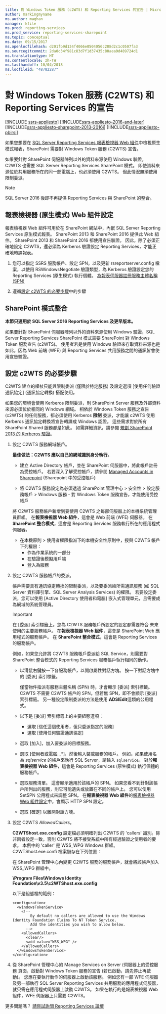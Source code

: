 ```yaml
---
title: 對 Windows Token 服務 (c2WTS) 和 Reporting Services 的宣告 | Microsoft Docs
author: markingmyname
ms.author: maghan
manager: kfile
ms.prod: reporting-services
ms.prod_service: reporting-services-sharepoint
ms.topic: conceptual
ms.date: 09/15/2017
ms.openlocfilehash: d201fb9d134f4066e0504056c208d2c1c0507fa3
ms.sourcegitcommit: 2da0c34f981c83d7f1d37435c80aea9d489724d1
ms.translationtype: HT
ms.contentlocale: zh-TW
ms.lasthandoff: 10/04/2018
ms.locfileid: "48782287"
---
```

# <a name="claims-to-windows-token-service-c2wts-and-reporting-services"></a>對 Windows Token 服務 (C2WTS) 和 Reporting Services 的宣告

[!INCLUDE [ssrs-appliesto](../../includes/ssrs-appliesto.md)] [!INCLUDE[ssrs-appliesto-2016-and-later](../../includes/ssrs-appliesto-2016-and-later.md)] [!INCLUDE[ssrs-appliesto-sharepoint-2013-2016i](../../includes/ssrs-appliesto-sharepoint-2013-2016.md)] [!INCLUDE[ssrs-appliesto-pbirsi](../../includes/ssrs-appliesto-pbirs.md)]

如果您想要在 [SQL Server Reporting Services 報表檢視器 Web 組件](../report-server-sharepoint/deploy-report-viewer-web-part.md)中檢視原生模式報表，SharePoint 需要對 Windows Token 服務 (C2WTS) 宣告。

如果要針對 SharePoint 伺服器陣列以外的資料來源使用 Windows 驗證，C2WTS 也需要 SQL Server Reporting Services SharePoint 模式。 即使資料來源位於共用服務所在的同一部電腦上，也必須使用 C2WTS。 但此情況無須使用限制委派。

> [!NOTE]
> SQL Server 2016 後即不再提供 Reporting Services 與 SharePoint 的整合。

## <a name="report-viewer-native-mode-web-part-configuration"></a>報表檢視器 (原生模式) Web 組件設定

報表檢視器 Web 組件可用於在 SharePoint 網站中，內嵌 SQL Server Reporting Services 原生模式報表。 SharePoint 2013 和 SharePoint 2016 提供此 Web 組件。 SharePoint 2013 和 SharePoint 2016 都使用宣告驗證。 因此，除了必須正確地設定 C2WTS，還必須為 Kerberos 驗證設定 Reporting Services，才能正確地轉譯報表。

1. 您可以指定 SSRS 服務帳戶、設定 SPN，以及更新 rsreportserver.config 檔案，以使用 RSWindowsNegotiate 驗證類型，為 Kerberos 驗證設定您的 Reporting Services (原生模式) 執行個體。 [為報表伺服器註冊服務主體名稱 (SPN)](https://docs.microsoft.com/en-us/sql/reporting-services/report-server/register-a-service-principal-name-spn-for-a-report-server)

2. 遵循[設定 c2WTS 的必要步驟](https://docs.microsoft.com/en-us/sql/reporting-services/install-windows/claims-to-windows-token-service-c2wts-and-reporting-services?view=sql-server-2017#steps-needed-to-configure-c2wts)中的步驟
 

## <a name="sharepoint-mode-integration"></a>SharePoint 模式整合

**本節只適用於 SQL Server 2016 Reporting Services 及更早版本。**

如果要針對 SharePoint 伺服器陣列以外的資料來源使用 Windows 驗證，SQL Server Reporting Services SharePoint 模式需要 SharePoint 對 Windows Token 服務宣告 (c2WTS)。 使用者若是使用 Windows 驗證來存取資料來源也是如此，因為 Web 前端 (WFE) 與 Reporting Services 共用服務之間的通訊皆會使用宣告驗證。

## <a name="steps-needed-to-configure-c2wts"></a>設定 c2WTS 的必要步驟

C2WTS 建立的權杖只能與限制委派 (僅限於特定服務) 及設定選項 [使用任何驗證通訊協定] (通訊協定轉換) 搭配使用。

如果您的環境會使用 Kerberos 限制委派，則 SharePoint Server 服務及外部資料來源必須位於相同的 Windows 網域。 相依於 Windows Token 服務之宣告 (c2WTS) 的任何服務，都必須使用 Kerberos **限制** 委派，才能讓 c2WTS 使用 Kerberos 通訊協定轉換將宣告轉譯成 Windows 認證。 這些需求對於所有 SharePoint Shared 服務都是如此。 如需詳細資訊，請參閱 [規劃 SharePoint 2013 的 Kerberos 驗證](http://technet.microsoft.com/library/ee806870.aspx)。  

1. 設定 C2WTS 服務網域帳戶。 

    **最佳做法：C2WTS 應以自己的網域識別身分執行。**

    * 建立 Active Directory 帳戶，並在 SharePoint 伺服器中，將此帳戶註冊為受控帳戶。 若要深入了解受控帳戶，請參閱 [Managed Accounts in Sharepoint](https://blogs.technet.microsoft.com/wbaer/2010/04/11/managed-accounts-in-sharepoint-2010/) (Sharepoint 中的受控帳戶)
   
    * 將 C2WTS 服務設定為必須透過 SharePoint 管理中心 > 安全性 > 設定服務帳戶 > Windows 服務 - 對 Windows Token 服務宣告，才能使用受控帳戶

    將 C2WTS 服務帳戶新增到要使用 C2WTS 之每部伺服器上的本機系統管理員群組。 在**報表檢視器 Web 組件**，這會是 Web 前端 (WFE) 伺服器。 在 **SharePoint 整合模式**，這會是 Reporting Services 服務執行所在的應用程式伺服器。
    * 在本機原則 > 使用者權限指派下的本機安全性原則中，授與 C2WTS 帳戶下列權限：
        * 作為作業系統的一部分
        * 在驗證後模擬用戶端
        * 登入為服務

    
2. 設定 C2WTS 服務帳戶的委派。

    帳戶需要具有通訊協定轉換的限制委派，以及要委派給所需通訊服務 (如 SQL Server 資料庫引擎、SQL Server Analysis Services) 的權限。 若要設定委派，您可以使用 [Active Directory 使用者和電腦] 嵌入式管理單元，且需要成為網域的系統管理員。

    > [!IMPORTANT]
    > 在 [委派] 索引標籤上，您為 C2WTS 服務帳戶所設定的設定都需要符合 未來使用的主要服務帳戶。 在**報表檢視器 Web 組件**，這會是 SharePoint Web 應用程式的服務帳戶。 在 **SharePoint 整合模式**，這會是 Reporting Services 的服務帳戶。
    >
    > 例如，如果您允許將 C2WTS 服務帳戶委派給 SQL Service，則需要對 SharePoint 整合模式的 Reporting Services 服務帳戶執行相同的動作。

    * 以滑鼠右鍵按一下各服務帳戶，以開啟屬性對話方塊。 按一下對話方塊中的 [委派] 索引標籤。

        僅當物件指派有服務主體名稱 (SPN) 時，才會顯示 [委派] 索引標籤。 C2WTS 不需要 C2WTS 帳戶的 SPN，但若無 SPN，即不會顯示 [委派] 索引標籤。 另一種設定限制委派的方法是使用 **ADSIEdit**這類的公用程式。

    * 以下是 [委派] 索引標籤上的主要組態選項：

        * 選取 [信任這個使用者，但只委派指定的服務]
        * 選取 [使用任何驗證通訊協定]

    * 選取 [加入]，加入要委派的目標服務。

    * 選取 [使用者或電腦...&#42;]，然後輸入裝載服務的帳戶。 例如，如果使用名為 *sqlservice* 的帳戶來執行 SQL Server，請輸入 `sqlservice`。 
      對於**報表檢視器 Web 組件**，這會是 Reporting Services (原生模式) 執行個體的服務帳戶。

    * 選取服務清單。 這會顯示適用於該帳戶的 SPN。 如果您看不到針對該帳戶所列出的服務，則它可能遺失或放置在不同的帳戶上。 您可以使用 SetSPN 公用程式來調整 SPN。 在**報表檢視器 Web 組件**的[報表檢視器 Web 組件設定](https://docs.microsoft.com/en-us/sql/reporting-services/install-windows/claims-to-windows-token-service-c2wts-and-reporting-services?view=sql-server-2017#report-viewer-web-part-configuration)中，會顯示 HTTP SPN 設定。

    * 選取 [確定] 以離開對話方塊。

3. 設定 C2WTS *AllowedCallers*。

    **C2WTShost.exe.config** 設定檔必須明確列出 C2WTS 的 'callers' 識別。除非兩者設定一致，否則 C2WTS 將不接受系統中所有經過驗證之使用者的要求。 本例中的 'caller' 是 WSS_WPG Windows 群組。 C2WTShost.exe.confi 檔案儲存在下列位置：

    在 SharePoint 管理中心內變更 C2WTS 服務的服務帳戶，就會將該帳戶加入 WSS_WPG 群組中。

    **\Program Files\Windows Identity Foundation\v3.5\c2WTShost.exe.config**

    以下是組態檔的範例：

    ```
    <configuration>
      <windowsTokenService>
        <!--  
            By default no callers are allowed to use the Windows Identity Foundation Claims To NT Token Service.  
            Add the identities you wish to allow below.  
          -->
        <allowedCallers>
          <clear/>
          <add value="WSS_WPG" />
        </allowedCallers>
      </windowsTokenService>
    </configuration>
    ```

4. 從 SharePoint 管理中心的 Manage Services on Server (伺服器上的受控服務 頁面，啟動對 Windows Token 服務的宣告 (若已啟動，請先停止再啟動)。 您應在要執行動作的伺服器上啟動該服務。 例如您有一部 WFE 伺服器及另一部執行 SQL Server Reporting Services 共用服務的應用程式伺服器，就只需在應用程式伺服器上啟動 C2WTS。 如果在執行的是報表檢視器 Web 組件，WFE 伺服器上只需要 C2WTS。

更多問題嗎？ [請嘗試詢問 Reporting Services 論壇](http://go.microsoft.com/fwlink/?LinkId=620231)
